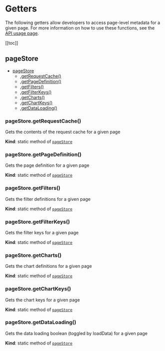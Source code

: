 # Getters

The following getters allow developers to access page-level metadata for a given page. For more information on how to use these functions, see the [API usage page](/api/usage).

[[toc]]

<a name="module_pageStore"></a>

## pageStore

* [pageStore](#module_pageStore)
    * [.getRequestCache()](#module_pageStore.getRequestCache)
    * [.getPageDefinition()](#module_pageStore.getPageDefinition)
    * [.getFilters()](#module_pageStore.getFilters)
    * [.getFilterKeys()](#module_pageStore.getFilterKeys)
    * [.getCharts()](#module_pageStore.getCharts)
    * [.getChartKeys()](#module_pageStore.getChartKeys)
    * [.getDataLoading()](#module_pageStore.getDataLoading)

<a name="module_pageStore.getRequestCache"></a>

### pageStore.getRequestCache()
Gets the contents of the request cache for a given page

**Kind**: static method of [<code>pageStore</code>](#module_pageStore)  
<a name="module_pageStore.getPageDefinition"></a>

### pageStore.getPageDefinition()
Gets the page definition for a given page

**Kind**: static method of [<code>pageStore</code>](#module_pageStore)  
<a name="module_pageStore.getFilters"></a>

### pageStore.getFilters()
Gets the filter definitions for a given page

**Kind**: static method of [<code>pageStore</code>](#module_pageStore)  
<a name="module_pageStore.getFilterKeys"></a>

### pageStore.getFilterKeys()
Gets the filter keys for a given page

**Kind**: static method of [<code>pageStore</code>](#module_pageStore)  
<a name="module_pageStore.getCharts"></a>

### pageStore.getCharts()
Gets the chart definitions for a given page

**Kind**: static method of [<code>pageStore</code>](#module_pageStore)  
<a name="module_pageStore.getChartKeys"></a>

### pageStore.getChartKeys()
Gets the chart keys for a given page

**Kind**: static method of [<code>pageStore</code>](#module_pageStore)  
<a name="module_pageStore.getDataLoading"></a>

### pageStore.getDataLoading()
Gets the data loading boolean (toggled by loadData) for a given page

**Kind**: static method of [<code>pageStore</code>](#module_pageStore)  
